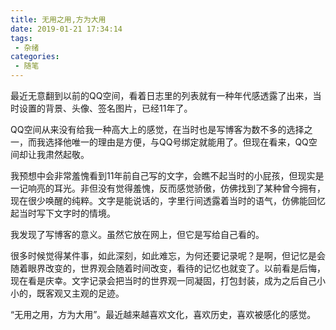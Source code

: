 ```yaml
---
title: 无用之用,方为大用
date: 2019-01-21 17:34:14
tags:
 - 杂绪
categories:
 - 随笔
---
```


最近无意翻到以前的QQ空间，看着日志里的列表就有一种年代感透露了出来，当时设置的背景、头像、签名图片，已经11年了。

QQ空间从来没有给我一种高大上的感觉，在当时也是写博客为数不多的选择之一，而我选择他唯一的理由是方便，与QQ号绑定就能用了。但现在看来，QQ空间却让我肃然起敬。 

我预想中会非常羞愧看到11年前自己写的文字，会瞧不起当时的小屁孩，但现实是一记响亮的耳光。非但没有觉得羞愧，反而感觉骄傲，仿佛找到了某种曾今拥有，现在很少唤醒的纯粹。文字是能说话的，字里行间透露着当时的语气，仿佛能回忆起当时写下文字时的情境。 

我发现了写博客的意义。虽然它放在网上，但它是写给自己看的。

很多时候觉得某件事，如此深刻，如此难忘，为何还要记录呢？是啊，但记忆是会随着眼界改变的，世界观会随着时间改变，看待的记忆也就变了。以前看是后悔，现在看是庆幸。文字记录会把当时的世界观一同凝固，打包封装，成为之后自己小小的，既客观又主观的足迹。

“无用之用，方为大用”。最近越来越喜欢文化，喜欢历史，喜欢被感化的感觉。

